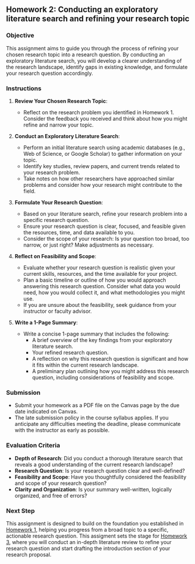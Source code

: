## Homework 2: Conducting an exploratory literature search and refining your research topic

### Objective
This assignment aims to guide you through the process of refining your chosen research topic into a research question. By conducting an exploratory literature search, you will develop a clearer understanding of the research landscape, identify gaps in existing knowledge, and formulate your research question accordingly.

### Instructions

1. **Review Your Chosen Research Topic**:
   - Reflect on the research problem you identified in Homework 1. Consider the feedback you received and think about how you might refine and narrow your topic.

2. **Conduct an Exploratory Literature Search**:
   - Perform an initial literature search using academic databases (e.g., Web of Science, or Google Scholar) to gather information on your topic.
   - Identify key studies, review papers, and current trends related to your research problem. 
   - Take notes on how other researchers have approached similar problems and consider how your research might contribute to the field.

3. **Formulate Your Research Question**:
   - Based on your literature search, refine your research problem into a specific research question.
   - Ensure your research question is clear, focused, and feasible given the resources, time, and data available to you.
   - Consider the scope of your research: Is your question too broad, too narrow, or just right? Make adjustments as necessary.

4. **Reflect on Feasibility and Scope**:
   - Evaluate whether your research question is realistic given your current skills, resources, and the time available for your project.
   - Plan a basic timeline or outline of how you would approach answering this research question. Consider what data you would need, how you would collect it, and what methodologies you might use.
   - If you are unsure about the feasibility, seek guidance from your instructor or faculty advisor.

5. **Write a 1-Page Summary**:
   - Write a concise 1-page summary that includes the following:
     - A brief overview of the key findings from your exploratory literature search.
     - Your refined research question.
     - A reflection on why this research question is significant and how it fits within the current research landscape.
     - A preliminary plan outlining how you might address this research question, including considerations of feasibility and scope.

### Submission
- Submit your homework as a PDF file on the Canvas page by the due date indicated on Canvas.
- The late submission policy in the course syllabus applies. If you anticipate any difficulties meeting the deadline, please communicate with the instructor as early as possible.

### Evaluation Criteria
- **Depth of Research**: Did you conduct a thorough literature search that reveals a good understanding of the current research landscape?
- **Research Question**: Is your research question clear and well-defined?
- **Feasibility and Scope**: Have you thoughtfully considered the feasibility and scope of your research question?
- **Clarity and Organization**: Is your summary well-written, logically organized, and free of errors?

### Next Step
This assignment is designed to build on the foundation you established in [Homework 1](https://github.com/aselshall/rm/edit/main/hw/hw1.md), helping you progress from a broad topic to a specific, actionable research question. This assigment sets the stage for [Homework 3](https://github.com/aselshall/rm/edit/main/hw/hw3.md), where you will conduct an in-depth literature review to refine your research question and start drafting the introduction section of your research proposal.


